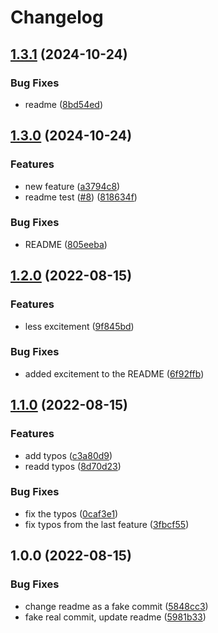 # Changelog

## [1.3.1](https://github.com/msutkowski/elixir_release_please/compare/v1.3.0...v1.3.1) (2024-10-24)


### Bug Fixes

* readme ([8bd54ed](https://github.com/msutkowski/elixir_release_please/commit/8bd54edbee83b605e54ee80b827ca0bf91c57f46))

## [1.3.0](https://github.com/msutkowski/elixir_release_please/compare/v1.2.0...v1.3.0) (2024-10-24)


### Features

* new feature ([a3794c8](https://github.com/msutkowski/elixir_release_please/commit/a3794c8a2a5f17196e8af2a87c4c02808fb18d98))
* readme test ([#8](https://github.com/msutkowski/elixir_release_please/issues/8)) ([818634f](https://github.com/msutkowski/elixir_release_please/commit/818634f705339a20ac3281e95224b84c94aa35e2))


### Bug Fixes

* README ([805eeba](https://github.com/msutkowski/elixir_release_please/commit/805eebadf612cb5ae46c27c093034c18fecdfc2f))

## [1.2.0](https://github.com/msutkowski/elixir_release_please/compare/v1.1.0...v1.2.0) (2022-08-15)


### Features

* less excitement ([9f845bd](https://github.com/msutkowski/elixir_release_please/commit/9f845bdb5ab60ec8e28d24b6a973ba06bfdb4cde))


### Bug Fixes

* added excitement to the README ([6f92ffb](https://github.com/msutkowski/elixir_release_please/commit/6f92ffb114fdc14d0c57b14bf1dfb8fe3c0c0495))

## [1.1.0](https://github.com/msutkowski/elixir_release_please/compare/v1.0.0...v1.1.0) (2022-08-15)


### Features

* add typos ([c3a80d9](https://github.com/msutkowski/elixir_release_please/commit/c3a80d9baa7205c06c0f5f35d789099efada07c9))
* readd typos ([8d70d23](https://github.com/msutkowski/elixir_release_please/commit/8d70d2310acf3ea140bfd4c5d4e75ad818a62f9c))


### Bug Fixes

* fix the typos ([0caf3e1](https://github.com/msutkowski/elixir_release_please/commit/0caf3e104c54d793361afec757ff72a71765a2cb))
* fix typos from the last feature ([3fbcf55](https://github.com/msutkowski/elixir_release_please/commit/3fbcf551396d7622ed8852682b416784e5e47ae0))

## 1.0.0 (2022-08-15)


### Bug Fixes

* change readme as a fake commit ([5848cc3](https://github.com/msutkowski/elixir_release_please/commit/5848cc3fc4df3a158baa1750f227a0dc86271e27))
* fake real commit, update readme ([5981b33](https://github.com/msutkowski/elixir_release_please/commit/5981b33dd5783d66a53f8395b568c172225f7562))
